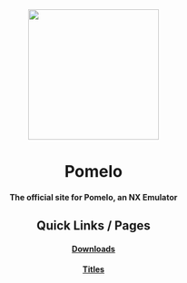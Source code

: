 <div align="center">
  
<img src="pomelo-icon.png" width="230" height="230">

# Pomelo

#### The official site for Pomelo, an NX Emulator

## Quick Links / Pages

#### [Downloads](https://pomelo-emu.github.io/downloads.html)

#### [Titles](https://pomelo-emu.github.io/titles.html)

</div>
